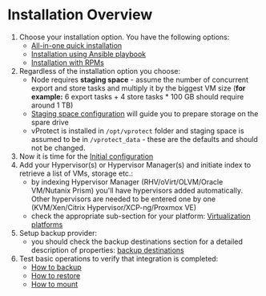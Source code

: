 # Installation Overview

1. Choose your installation option. You have the following options:
   * [All-in-one quick installation](quick-install-all-in-one.md)
   * [Installation using Ansible playbook](installation-using-ansible-playbook.md)
   * [Installation with RPMs](installation-with-rpms.md)
2. Regardless of the installation option you choose:
   * Node requires **staging space** - assume the number of concurrent export and store tasks and multiply it by the biggest VM size \(**for example:** 6 export tasks + 4 store tasks \* 100 GB should require around 1 TB\)
   * [Staging space configuration](common-tasks/staging-space-configuration.md) will guide you to prepare storage on the spare drive
   * vProtect is installed in `/opt/vprotect` folder and staging space is assumed to be in `/vprotect_data` - these are the defaults and should not be changed.
3. Now it is time for the [Initial configuration](initial-configuration.md)
4. Add your Hypervisor\(s\) or Hypervisor Manager\(s\) and initiate index to retrieve a list of VMs, storage etc.:
   * by indexing Hypervisor Manager \(RHV/oVirt/OLVM/Oracle VM/Nutanix Prism\) you'll have hypervisors added automatically. Other hypervisors are needed to be entered one by one \(KVM/Xen/Citrix Hypervisor/XCP-ng/Proxmox VE\)
   * check the appropriate sub-section for your platform: [Virtualization platforms](protected-platforms/virtual-machines/)
5. Setup backup provider:
   * you should check the backup destinations section for a detailed description of properties: [backup destinations](backup-destinations/)
6. Test basic operations to verify that integration is completed:
   * [How to backup](../administration/virtual-environments/instances/backup-on-demand.md)
   * [How to restore](../administration/virtual-environments/instances/restore-on-demand.md)
   * [How to mount](../administration/virtual-environments/file-level-restore-mounted-backup-1.md)

